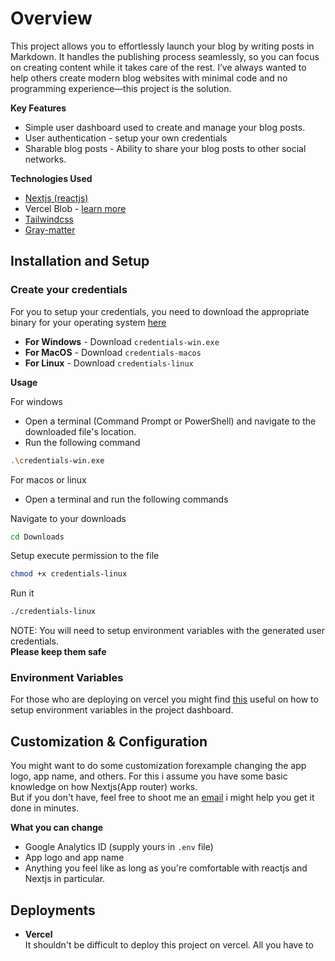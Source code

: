 # Overview

This project allows you to effortlessly launch your blog by writing posts in Markdown. It handles the publishing process seamlessly, so you can focus on creating content while it takes care of the rest. I’ve always wanted to help others create modern blog websites with minimal code and no programming experience—this project is the solution.

**Key Features**

- Simple user dashboard used to create and manage your blog posts.
- User authentication - setup your own credentials
- Sharable blog posts - Ability to share your blog posts to other social networks.

**Technologies Used**

- [Nextjs (reactjs)](https://nextjs.org/)
- Vercel Blob - [learn more](https://vercel.com/storage/blob)
- [Tailwindcss](https://tailwindcss.com/)
- [Gray-matter](https://www.npmjs.com/package/gray-matter)

## Installation and Setup

### **Create your credentials**

For you to setup your credentials, you need to download the appropriate binary for your operating system [here](https://github.com/katongole-isaac/blog/releases/tag/v0.1 "credentials-cli")

- **For Windows** - Download `credentials-win.exe`  
- **For MacOS** - Download `credentials-macos`  
- **For Linux** - Download `credentials-linux`  

**Usage**  

For windows   

- Open a terminal (Command Prompt or PowerShell) and navigate to the downloaded file's location.
- Run the following command
```sh
.\credentials-win.exe
```

For macos or linux  

- Open a terminal and run the following commands

Navigate to your downloads

```sh
cd Downloads
```

Setup execute permission to the file

```sh
chmod +x credentials-linux
```

Run it

```sh
./credentials-linux
```

NOTE: You will need to setup environment variables with the generated user credentials.  
**Please keep them safe**

### Environment Variables  

For those who are deploying on vercel you might find [this](https://vercel.com/docs/projects/environment-variables) useful on how to setup environment variables in the project dashboard.

## Customization & Configuration
You might want to do some customization forexample changing the app logo, app name, and others. For this i assume you have some basic knowledge on how Nextjs(App router) works.   
But if you don't have, feel free to shoot me an [email](mailto:katongolelsaac78@gmail.com) i might help you get it done in minutes.

**What you can change**
- Google Analytics ID (supply yours in `.env` file)
-  App logo and app name
- Anything you feel like as long as you're comfortable with reactjs and Nextjs in particular.  


## Deployments
- **Vercel**  
It shouldn't be difficult to deploy this project on vercel. All you have to 